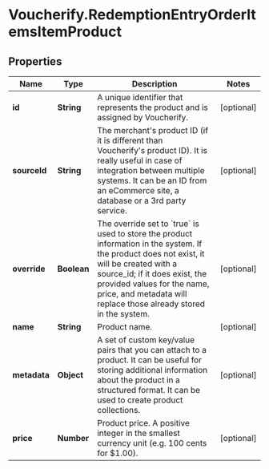 # Voucherify.RedemptionEntryOrderItemsItemProduct

## Properties

Name | Type | Description | Notes
------------ | ------------- | ------------- | -------------
**id** | **String** | A unique identifier that represents the product and is assigned by Voucherify. | [optional] 
**sourceId** | **String** | The merchant&#39;s product ID (if it is different than Voucherify&#39;s product ID). It is really useful in case of integration between multiple systems. It can be an ID from an eCommerce site, a database or a 3rd party service. | [optional] 
**override** | **Boolean** | The override set to &#x60;true&#x60; is used to store the product information in the system. If the product does not exist, it will be created with a source_id; if it does exist, the provided values for the name, price, and metadata will replace those already stored in the system. | [optional] 
**name** | **String** | Product name. | [optional] 
**metadata** | **Object** | A set of custom key/value pairs that you can attach to a product. It can be useful for storing additional information about the product in a structured format. It can be used to create product collections. | [optional] 
**price** | **Number** | Product price. A positive integer in the smallest currency unit (e.g. 100 cents for $1.00). | [optional] 


